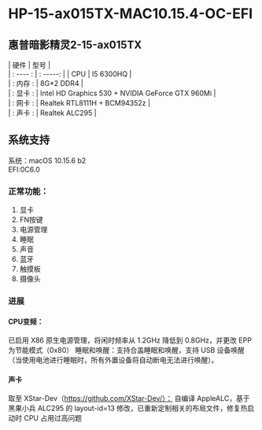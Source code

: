 # HP-15-ax015TX-MAC10.15.4-OC-EFI
## 惠普暗影精灵2-15-ax015TX  
   | 硬件   | 型号    |  
   | : ---- : | : -----:   | 
   | CPU | I5 6300HQ |  
   | : 内存 : | 8G*2 DDR4 |   
   | : 显卡 : | Intel HD Graphics 530 + NVIDIA GeForce GTX 960Mi |   
   | : 网卡 : | Realtek RTL8111H + BCM94352z |   
   | : 声卡 : | Realtek ALC295  |
## 系统支持
系统：macOS 10.15.6 b2  
EFI:0C6.0  
### 正常功能：  
1. 显卡
2. FN按键
3. 电源管理
4. 睡眠
5. 声音
6. 蓝牙
7. 触摸板
8. 摄像头

### 进展
#### CPU变频：  
已启用 X86 原生电源管理，将闲时频率从 1.2GHz 降低到 0.8GHz，并更改 EPP 为节能模式（0x80）
睡眠和唤醒：支持合盖睡眠和唤醒，支持 USB 设备唤醒（当使用电池进行睡眠时，所有外置设备将自动断电无法进行唤醒）。
#### 声卡  
取至 XStar-Dev（https://github.com/XStar-Dev/）：
自编译 AppleALC，基于黑果小兵 ALC295 的 layout-id=13 修改，已重新定制相关的布局文件，修复热启动时 CPU 占用过高问题

